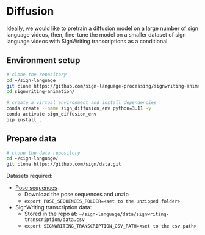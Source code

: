 # Diffusion

Ideally, we would like to pretrain a diffusion model on a large number of sign language videos, 
then, fine-tune the model on a smaller dataset of sign language videos with SignWriting transcriptions as a conditional.


## Environment setup

```bash
# clone the repository
cd ~/sign-language
git clone https://github.com/sign-language-processing/signwriting-animation.git
cd signwriting-animation/

# create a virtual environment and install dependencies
conda create --name sign_diffusion_env python=3.11 -y
conda activate sign_diffusion_env
pip install .
```

## Prepare data

```bash
# clone the data repository
cd ~/sign-language/
git clone https://github.com/sign/data.git
```

Datasets required:
* [Pose sequences](https://github.com/sign/data/tree/main/signwriting-transcription/README.md#poses)
  * Download the pose sequences and unzip
  * `export POSE_SEQUENCES_FOLDER=<set to the unzipped folder>`
* SignWriting transcription data:
  * Stored in the repo at: `~/sign-language/data/signwriting-transcription/data.csv`
  * `export SIGNWRITING_TRANSCRIPTION_CSV_PATH=<set to the csv path>`
